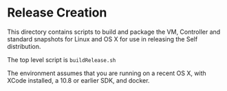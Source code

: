 # Release Creation

This directory contains scripts to build and package the VM, Controller and standard snapshots for Linux and OS X for use in releasing the Self distribution.

The top level script is `buildRelease.sh`

The environment assumes that you are running on a recent OS X, with XCode installed, a 10.8 or earlier SDK, and docker.

